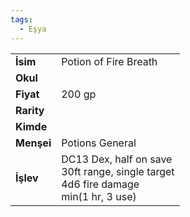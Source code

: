 ```yaml
---
tags:
  - Eşya
---  
```

  
|  |  |  
|---|---|  
| **İsim** | Potion of Fire Breath|  
| **Okul** | |  
| **Fiyat** | 200 gp|  
| **Rarity** | |  
| **Kimde** | |  
| **Menşei** | Potions General|  
| **İşlev** | DC13 Dex, half on save<br>30ft range, single target<br>4d6 fire damage<br>min(1 hr, 3 use)|  
